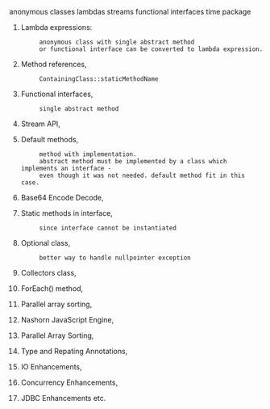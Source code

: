anonymous classes
lambdas
streams
functional interfaces
time package



1. Lambda expressions:

            anonymous class with single abstract method 
            or functional interface can be converted to lambda expression.

2. Method references,

            ContainingClass::staticMethodName  

3. Functional interfaces,

            single abstract method

4. Stream API,
5. Default methods,

            method with implementation.
            abstract method must be implemented by a class which implements an interface -
            even though it was not needed. default method fit in this case.

6. Base64 Encode Decode,

        
7. Static methods in interface,
      
            since interface cannot be instantiated

8. Optional class,

            better way to handle nullpointer exception

9. Collectors class,
10. ForEach() method,
11. Parallel array sorting,
12. Nashorn JavaScript Engine,
13. Parallel Array Sorting,
14. Type and Repating Annotations,
15. IO Enhancements,
16. Concurrency Enhancements,
17. JDBC Enhancements etc.
